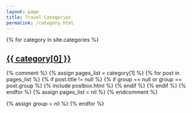 ```yaml
---
layout: page
title: Travel Categories
permalink: /category.html
---
```


<div class="row listrecent">
{% for category in site.categories %}
<div class="section-title col-md-12 mt-4">
<h2 id="{{ category[0] | replace: " ","-" }}"> <span class="text-capitalize"><a class="smoothscroll" href="{{site.baseurl}}/category/{{ category[0] | downcase | replace: " ","-" }}/">{{ category[0] }}</a></span></h2>
</div>


{% comment %}
    {% assign pages_list = category[1] %}
    {% for post in pages_list %}
    {% if post.title != null %}
    {% if group == null or group == post.group %}
    {% include postbox.html %}
    {% endif %}
    {% endif %}
    {% endfor %}
    {% assign pages_list = nil %}
{% endcomment %}


{% assign group = nil %}
{% endfor %}
</div>
